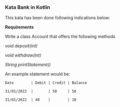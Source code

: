 ### Kata Bank in Kotlin

This kata has been done following indications below:

**Requirements**

Write a class Account that offers the following methods 

_void deposit(int)_ 

_void withdraw(int)_

_String printStatement()_   

An example statement would be:


```
Date        | Debit | Credit | Balance

31/01/2022  |       | 50     | 50

31/01/2022  | 40    |        | 10
```
